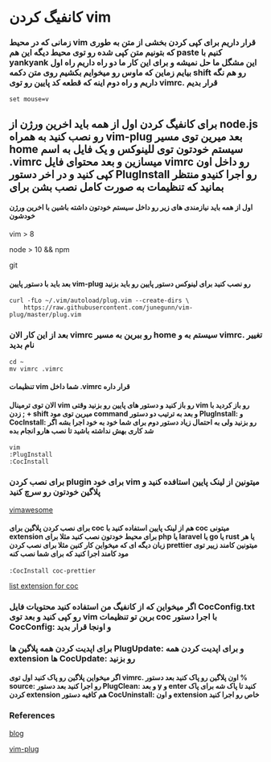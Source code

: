 # کانفیگ کردن vim

### زمانی که در محیط vim قرار داریم برای کپی کردن بخشی از متن به طوری که بتونیم متن کپی شده رو توی محیط دیگه این هم paste کنیم با yankyank این مشگل ما حل نمیشه و برای این کار ما دو راه داریم راه اول بیایم زماین که ماوس رو میخوایم بکشیم روی متن دکمه shift رو هم نگه داریم و راه دوم اینه که قطعه کد پایین رو توی vimrc. قرار بدیم

```
set mouse=v
```

## برای کانفیگ کردن اول از همه باید اخرین ورژن از node.js رو نصب کنید به همراه vim-plug بعد میرین توی مسیر home سیستم خودتون توی للینوکس و یک فایل به اسم .vimrc میسازین و بعد محتوای فایل vimrc رو داخل اون کپی کنید و در اخر دستور  PlugInstall رو اجرا کنیدو منتظر بمانید که تنظیمات به صورت کامل نصب بشن برای 

#### اول از همه باید نیازمندی های زیر رو داخل سیستم خودتون داشته باشین با اخرین ورژن خودشون 

vim > 8 

node > 10 && npm

git

#### بعد باید با دستور پایین vim-plug رو نصب کنید برای لینوکس دستور پایین رو باید بزنید
```
curl -fLo ~/.vim/autoload/plug.vim --create-dirs \
    https://raw.githubusercontent.com/junegunn/vim-plug/master/plug.vim
```

### بعد از این کار الان vimrc رو ببرین به مسیر home سیستم به و vimrc. تغییر نام بدید
```
cd ~
mv vimrc .vimrc
```
#### تنظیمات vim شما داخل .vimrc قرار داره

#### الان توی ترمینال vim رو باز کنید و دستور های پایین رو بزنید وقتی vim رو باز کردید با زدن ; + shift میرین توی مود command و بعد به ترتیب دو دستور PlugInstall: و CocInstall: رو بزنید ولی به احتمال زیاد دستور دوم برای شما خود به خود اجرا بشه اگر شد کاری بهش نداشته باشید تا نصب هارو انجام بده
```
vim 
:PlugInstall
:CocInstall
```

### برای نصب کردن plugin برای خود vim میتونین از لینک پایین استافده کنید و پلاگین خودتون رو سرچ کنید

[vimawesome](https://vimawesome.com/)

#### برای نصب کردن پلاگین برای coc هم از لینک پایین استفاده کنید با coc میتونی extension برای محیط خودتون نصب کنید مثلا برای php یا laravel یا go یا rust یا هر زبان دیگه ای که میخواین کار کنین مثلا برای نصب کردن prettier میتونین کامند زییر توی مود کامند اجرا کنید که برای شما نصب کنه 
```
:CocInstall coc-prettier
```

[list extension for coc](https://github.com/neoclide/coc.nvim/wiki/Using-coc-extensions#implemented-coc-extensions)


### اگر میخواین که از کانفیگ من استفاده کنید محتویات فایل CocConfig.txt رو کپی کنید و بعد توی vim برین تو تنظیمات coc با اجرا دستور CocConfig: و اونجا قرار بدید


### برای اپدیت کردن همه پلاگین ها PlugUpdate: و برای اپدیت کردن همه extension ها CocUpdate: رو بزنید 


#### اگر میخواین پلاگین رو پاک کنید اول توی vimrc. اون پلاگین رو پاک کنید بعد دستور % source: رو اجرا کنید بعد دستور PlugClean: و بعد y و enter کنید تا پاک شه برای پاک کردن extension هم کافیه دستور CocUninstall: و اون extension خاص رو اجرا کنید 


### References
[blog](https://marioyepes.com/vim-setup-for-modern-web-development/)

[vim-plug](https://github.com/junegunn/vim-plug)
